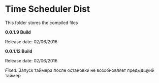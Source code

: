 # Time Scheduler Dist
This folder stores the compiled files

**0.0.1.9 Build**

Release date: 02/06/2016 

**0.0.1.12 Build**

Release date: 02/06/2016 

_Fixed:_ Запуск таймера после остановки не возобновляет предыдщуий таймер